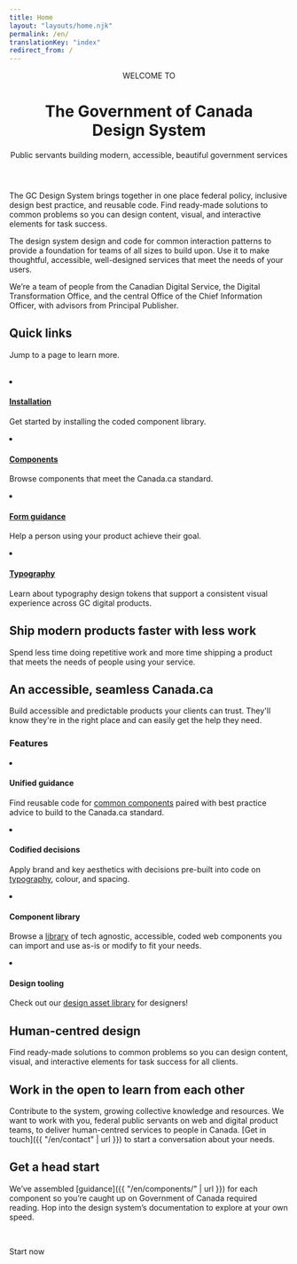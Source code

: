```yaml
---
title: Home
layout: "layouts/home.njk"
permalink: /en/
translationKey: "index"
redirect_from: /
---
```


<header class="welcome-banner">

WELCOME TO

# The Government of Canada <br/> Design System

Public servants building modern, accessible, beautiful government services
</header>

The GC Design System brings together in one place federal policy, inclusive design best practice, and reusable code. Find ready-made solutions to common problems so you can design content, visual, and interactive elements for task success.

The design system design and code for common interaction patterns to provide a foundation for teams of all sizes to build upon. Use it to make thoughtful, accessible, well-designed services that meet the needs of your users.

We’re a team of people from the Canadian Digital Service, the Digital Transformation Office, and the central Office of the Chief Information Officer, with advisors from Principal Publisher.

<div class="quick-links-container">

## Quick links

Jump to a page to learn more.

<br/>

<gcds-grid class="quick-links" gap="spacing-400" grid-tag="ul" grid-template-columns="1fr" grid-template-columns-tablet="1fr 1fr">
    <li>
        <h4><a href="{{ "/en/installation/" | url }}">Installation</a></h4>
        <p>Get started by installing the coded component library.</p>
    </li>
    <li>
        <h4><a href="{{ "/en/components/" | url }}">Components</a></h4>
        <p>Browse components that meet the Canada.ca standard.</p>
    </li>
    <li>
        <h4><a href="{{ "/en/components/forms/form-guidance/" | url }}">Form guidance</a></h4>
        <p>Help a person using your product achieve their goal.</p>
    </li>
    <li>
        <h4><a href="{{ "/en/foundations/typography" | url }}">Typography</a></h4>
        <p>Learn about typography design tokens that support a consistent visual experience across GC digital products.</p>
    </li>
</gcds-grid>

</div>

## Ship modern products faster with less work

Spend less time doing repetitive work and more time shipping a product that meets the needs of people using your service.

## An accessible, seamless Canada.ca

Build accessible and predictable products your clients can trust. They'll know they're in the right place and can easily get the help they need.

<div class="features-container">
    <h3>Features</h3>
    <gcds-grid class="features" gap="spacing-500" grid-tag="ul" grid-template-columns="1fr" grid-template-columns-tablet="1fr 1fr">
        <li>
            <h4>Unified guidance</h4>
            <p>Find reusable code for <a href="{{ "/en/components/" | url }}">common components</a> paired with best practice advice to build to the Canada.ca standard.</p>
        </li>
        <li>
            <h4>Codified decisions</h4>
            <p>Apply brand and key aesthetics with decisions pre-built into code on <a href="{{ "/en/foundations/typography/" | url }}">typography</a>, colour, and spacing.</p>
        </li>
        <li>
            <h4>Component library</h4>
            <p>Browse a <a href="{{ "/en/components/" | url }}">library</a> of tech agnostic, accessible, coded web components you can import and use as-is or modify to fit your needs.</p>
        </li>
        <li>
            <h4>Design tooling</h4>
            <p>Check out our <a href="{{ "https://www.figma.com/file/4KWj8wnnXoq6cA6yl0dnsR/GC-Components?node-id=4%3A1006" | url }}" target="_blank">design asset library</a> for designers!</p>
        </li>
    </gcds-grid>
</div>


## Human-centred design

Find ready-made solutions to common problems so you can design content, visual, and interactive elements for task success for all clients.

## Work in the open to learn from each other

Contribute to the system, growing collective knowledge and resources. We want to work with you, federal public servants on web and digital product teams, to deliver human-centred services to people in Canada. [Get in touch]({{ "/en/contact" | url }}) to start a conversation about your needs.

## Get a head start

We’ve assembled [guidance]({{ "/en/components/" | url }}) for each component so you’re caught up on Government of Canada required reading. Hop into the design system’s documentation to explore at your own speed.

<br/>

<gcds-button button-type="link" href="http://localhost:8080/en/installation/">Start now</gcds-button>
